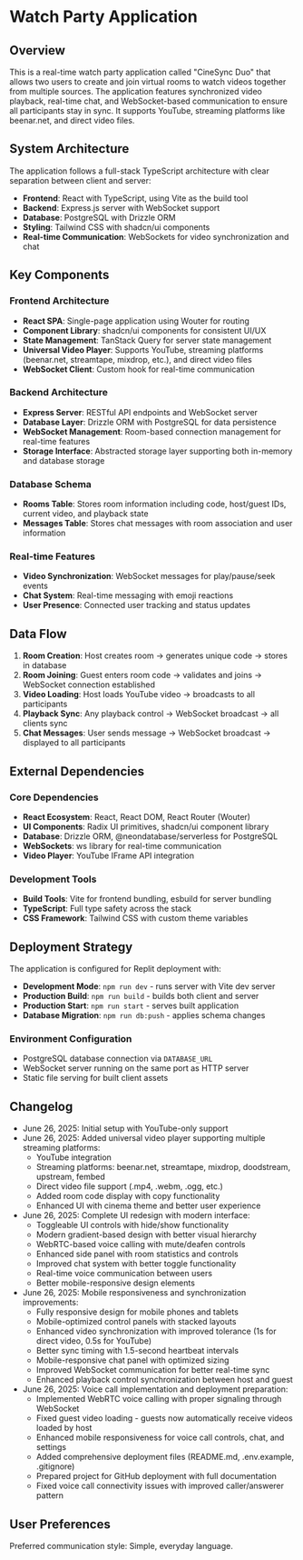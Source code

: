 # Watch Party Application

## Overview

This is a real-time watch party application called "CineSync Duo" that allows two users to create and join virtual rooms to watch videos together from multiple sources. The application features synchronized video playback, real-time chat, and WebSocket-based communication to ensure all participants stay in sync. It supports YouTube, streaming platforms like beenar.net, and direct video files.

## System Architecture

The application follows a full-stack TypeScript architecture with clear separation between client and server:

- **Frontend**: React with TypeScript, using Vite as the build tool
- **Backend**: Express.js server with WebSocket support
- **Database**: PostgreSQL with Drizzle ORM
- **Styling**: Tailwind CSS with shadcn/ui components
- **Real-time Communication**: WebSockets for video synchronization and chat

## Key Components

### Frontend Architecture
- **React SPA**: Single-page application using Wouter for routing
- **Component Library**: shadcn/ui components for consistent UI/UX
- **State Management**: TanStack Query for server state management
- **Universal Video Player**: Supports YouTube, streaming platforms (beenar.net, streamtape, mixdrop, etc.), and direct video files
- **WebSocket Client**: Custom hook for real-time communication

### Backend Architecture
- **Express Server**: RESTful API endpoints and WebSocket server
- **Database Layer**: Drizzle ORM with PostgreSQL for data persistence
- **WebSocket Management**: Room-based connection management for real-time features
- **Storage Interface**: Abstracted storage layer supporting both in-memory and database storage

### Database Schema
- **Rooms Table**: Stores room information including code, host/guest IDs, current video, and playback state
- **Messages Table**: Stores chat messages with room association and user information

### Real-time Features
- **Video Synchronization**: WebSocket messages for play/pause/seek events
- **Chat System**: Real-time messaging with emoji reactions
- **User Presence**: Connected user tracking and status updates

## Data Flow

1. **Room Creation**: Host creates room → generates unique code → stores in database
2. **Room Joining**: Guest enters room code → validates and joins → WebSocket connection established
3. **Video Loading**: Host loads YouTube video → broadcasts to all participants
4. **Playback Sync**: Any playback control → WebSocket broadcast → all clients sync
5. **Chat Messages**: User sends message → WebSocket broadcast → displayed to all participants

## External Dependencies

### Core Dependencies
- **React Ecosystem**: React, React DOM, React Router (Wouter)
- **UI Components**: Radix UI primitives, shadcn/ui component library
- **Database**: Drizzle ORM, @neondatabase/serverless for PostgreSQL
- **WebSockets**: ws library for real-time communication
- **Video Player**: YouTube IFrame API integration

### Development Tools
- **Build Tools**: Vite for frontend bundling, esbuild for server bundling
- **TypeScript**: Full type safety across the stack
- **CSS Framework**: Tailwind CSS with custom theme variables

## Deployment Strategy

The application is configured for Replit deployment with:

- **Development Mode**: `npm run dev` - runs server with Vite dev server
- **Production Build**: `npm run build` - builds both client and server
- **Production Start**: `npm run start` - serves built application
- **Database Migration**: `npm run db:push` - applies schema changes

### Environment Configuration
- PostgreSQL database connection via `DATABASE_URL`
- WebSocket server running on the same port as HTTP server
- Static file serving for built client assets

## Changelog

- June 26, 2025: Initial setup with YouTube-only support
- June 26, 2025: Added universal video player supporting multiple streaming platforms:
  - YouTube integration
  - Streaming platforms: beenar.net, streamtape, mixdrop, doodstream, upstream, fembed
  - Direct video file support (.mp4, .webm, .ogg, etc.)
  - Added room code display with copy functionality
  - Enhanced UI with cinema theme and better user experience
- June 26, 2025: Complete UI redesign with modern interface:
  - Toggleable UI controls with hide/show functionality
  - Modern gradient-based design with better visual hierarchy
  - WebRTC-based voice calling with mute/deafen controls
  - Enhanced side panel with room statistics and controls
  - Improved chat system with better toggle functionality
  - Real-time voice communication between users
  - Better mobile-responsive design elements
- June 26, 2025: Mobile responsiveness and synchronization improvements:
  - Fully responsive design for mobile phones and tablets
  - Mobile-optimized control panels with stacked layouts
  - Enhanced video synchronization with improved tolerance (1s for direct video, 0.5s for YouTube)
  - Better sync timing with 1.5-second heartbeat intervals
  - Mobile-responsive chat panel with optimized sizing
  - Improved WebSocket communication for better real-time sync
  - Enhanced playback control synchronization between host and guest
- June 26, 2025: Voice call implementation and deployment preparation:
  - Implemented WebRTC voice calling with proper signaling through WebSocket
  - Fixed guest video loading - guests now automatically receive videos loaded by host
  - Enhanced mobile responsiveness for voice call controls, chat, and settings
  - Added comprehensive deployment files (README.md, .env.example, .gitignore)
  - Prepared project for GitHub deployment with full documentation
  - Fixed voice call connectivity issues with improved caller/answerer pattern

## User Preferences

Preferred communication style: Simple, everyday language.